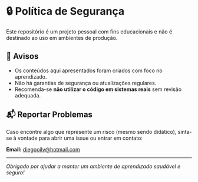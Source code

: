 # 🔒 Política de Segurança

Este repositório é um projeto pessoal com fins educacionais e não é destinado ao uso em ambientes de produção.

## 🚨 Avisos

- Os conteúdos aqui apresentados foram criados com foco no aprendizado.
- Não há garantias de segurança ou atualizações regulares.
- Recomenda-se **não utilizar o código em sistemas reais** sem revisão adequada.

## 📬 Reportar Problemas

Caso encontre algo que represente um risco (mesmo sendo didático), sinta-se à vontade para abrir uma issue ou entrar em contato:

**Email:** diegooilv@hotmail.com

---

_Obrigado por ajudar a manter um ambiente de aprendizado saudável e seguro!_
